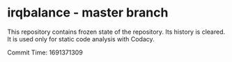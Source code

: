 # irqbalance - master branch

This repository contains frozen state of the repository.
Its history is cleared. It is used only for static code
analysis with Codacy.

Commit Time: 1691371309